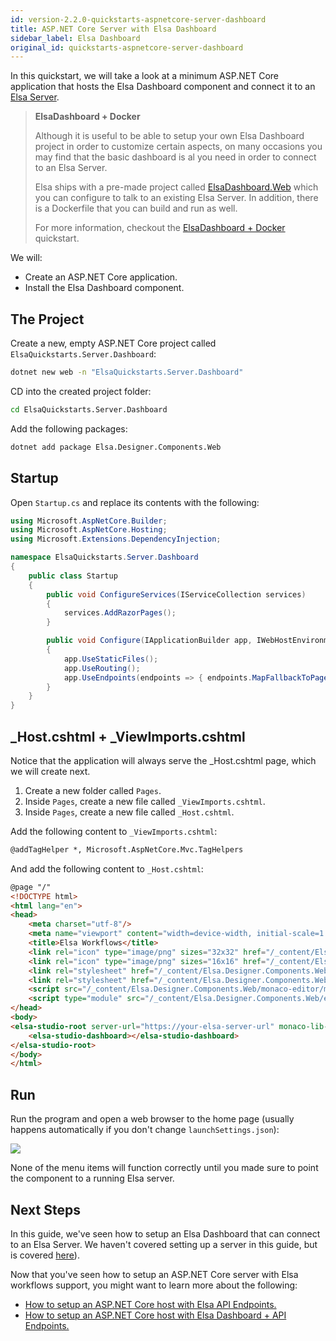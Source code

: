 ```yaml
---
id: version-2.2.0-quickstarts-aspnetcore-server-dashboard
title: ASP.NET Core Server with Elsa Dashboard
sidebar_label: Elsa Dashboard
original_id: quickstarts-aspnetcore-server-dashboard
---
```


In this quickstart, we will take a look at a minimum ASP.NET Core application that hosts the Elsa Dashboard component and connect it to an [Elsa Server](quickstarts-aspnetcore-server-api-endpoints.md).

> **ElsaDashboard + Docker**
> 
> Although it is useful to be able to setup your own Elsa Dashboard project in order to customize certain aspects, on many occasions you may find that the basic dashboard is al you need in order to connect to an Elsa Server.
> 
> Elsa ships with a pre-made project called [ElsaDashboard.Web](https://github.com/elsa-workflows/elsa-core/tree/master/src/dashboards/aspnetcore/ElsaDashboard) which you can configure to talk to an existing Elsa Server.
> In addition, there is a Dockerfile that you can build and run as well.
>
> For more information, checkout the [ElsaDashboard + Docker](quickstarts/quickstarts-elsa-dashboard-docker) quickstart.

We will:

* Create an ASP.NET Core application.
* Install the Elsa Dashboard component.

## The Project

Create a new, empty ASP.NET Core project called `ElsaQuickstarts.Server.Dashboard`:

```bash
dotnet new web -n "ElsaQuickstarts.Server.Dashboard"
```

CD into the created project folder:

```bash
cd ElsaQuickstarts.Server.Dashboard
```

Add the following packages:

```bash
dotnet add package Elsa.Designer.Components.Web
```

## Startup

Open `Startup.cs` and replace its contents with the following:

```csharp
using Microsoft.AspNetCore.Builder;
using Microsoft.AspNetCore.Hosting;
using Microsoft.Extensions.DependencyInjection;

namespace ElsaQuickstarts.Server.Dashboard
{
    public class Startup
    {
        public void ConfigureServices(IServiceCollection services)
        {
            services.AddRazorPages();
        }

        public void Configure(IApplicationBuilder app, IWebHostEnvironment env)
        {
            app.UseStaticFiles();
            app.UseRouting();
            app.UseEndpoints(endpoints => { endpoints.MapFallbackToPage("/_Host"); });
        }
    }
}
```

## _Host.cshtml + _ViewImports.cshtml

Notice that the application will always serve the _Host.cshtml page, which we will create next.

1. Create a new folder called `Pages`.
2. Inside `Pages`, create a new file called `_ViewImports.cshtml`.
2. Inside `Pages`, create a new file called `_Host.cshtml`.

Add the following content to `_ViewImports.cshtml`:

```html
@addTagHelper *, Microsoft.AspNetCore.Mvc.TagHelpers
```

And add the following content to `_Host.cshtml`:

```html
@page "/"
<!DOCTYPE html>
<html lang="en">
<head>
    <meta charset="utf-8"/>
    <meta name="viewport" content="width=device-width, initial-scale=1.0"/>
    <title>Elsa Workflows</title>
    <link rel="icon" type="image/png" sizes="32x32" href="/_content/Elsa.Designer.Components.Web/elsa-workflows-studio/assets/images/favicon-32x32.png">
    <link rel="icon" type="image/png" sizes="16x16" href="/_content/Elsa.Designer.Components.Web/elsa-workflows-studio/assets/images/favicon-16x16.png">
    <link rel="stylesheet" href="/_content/Elsa.Designer.Components.Web/elsa-workflows-studio/assets/fonts/inter/inter.css">
    <link rel="stylesheet" href="/_content/Elsa.Designer.Components.Web/elsa-workflows-studio/elsa-workflows-studio.css">
    <script src="/_content/Elsa.Designer.Components.Web/monaco-editor/min/vs/loader.js"></script>
    <script type="module" src="/_content/Elsa.Designer.Components.Web/elsa-workflows-studio/elsa-workflows-studio.esm.js"></script>
</head>
<body>
<elsa-studio-root server-url="https://your-elsa-server-url" monaco-lib-path="_content/Elsa.Designer.Components.Web/monaco-editor/min">
    <elsa-studio-dashboard></elsa-studio-dashboard>
</elsa-studio-root>
</body>
</html>
```

## Run

Run the program and open a web browser to the home page (usually happens automatically if you don't change `launchSettings.json`):

![](assets/installation/installing-elsa-dashboard-figure-1.png)

None of the menu items will function correctly until you made sure to point the component to a running Elsa server.

## Next Steps

In this guide, we've seen how to setup an Elsa Dashboard that can connect to an Elsa Server. We haven't covered setting up a server in this guide, but is covered [here](quickstarts-aspnetcore-server-api-endpoints.md)).

Now that you've seen how to setup an ASP.NET Core server with Elsa workflows support, you might want to learn more about the following:

* [How to setup an ASP.NET Core host with Elsa API Endpoints.](quickstarts-aspnetcore-server-api-endpoints.md)
* [How to setup an ASP.NET Core host with Elsa Dashboard + API Endpoints.](quickstarts-aspnetcore-server-dashboard-and-api-endpoints.md)
